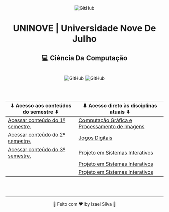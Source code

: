 <div align="center">
   <img alt="GitHub" src="https://www.uninove.br/logo-uninove.svg"/>

   <h1>UNINOVE | Universidade Nove De Julho</h1>
   <h2>💻 Ciência Da Computação</h2>

   <br>

   <div align="center">
      <img alt="GitHub" src="https://img.shields.io/github/license/Ias4g/take-home-coding-challenge?color=%2323BFD0&logoColor=%230F0F0F"/>
      <img alt="GitHub" src="https://img.shields.io/badge/PRs-welcome-23BFD0" />
   </div>

   <br><br>

   | ⬇ Acesso aos conteúdos do semestre ⬇ | ⬇ Acesso direto às disciplinas atuais ⬇                         |
   |-----------------------------------------------|-----------------------------------------------------------------|
   | [Acessar conteúdo do 1º semestre.](./2022/1/) | [Computação Gráfica e Processamento de Imagens](./2023/1/cgpi/) |
   | [Acessar conteúdo do 2º semestre.](./2022/2/) | [Jogos Digitais](./2023/1/jd/)                                  |
   | [Acessar conteúdo do 3º semestre.](./2023/1/) | [Projeto em Sistemas Interativos](./2023/1/psi/)                |
   |                                               | [Projeto em Sistemas Interativos](./2023/1/psi/)                |
   |                                               | [Projeto em Sistemas Interativos](./2023/1/psi/)                |

   <br><br>

   <hr>

   👋 Feito com ♥ by Izael Silva 👋
</div>